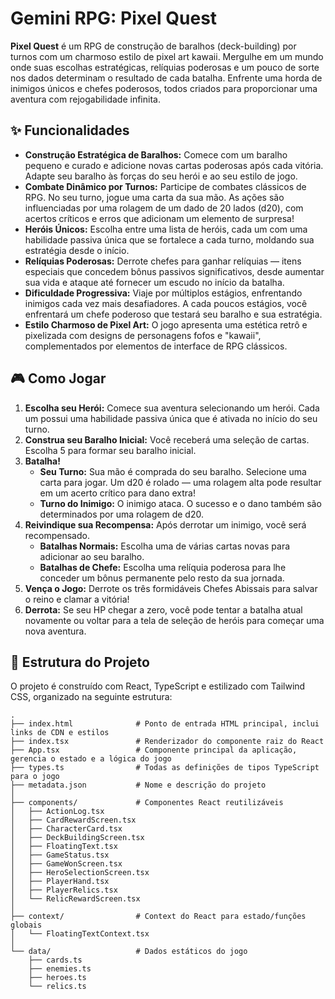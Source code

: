 # Gemini RPG: Pixel Quest

**Pixel Quest** é um RPG de construção de baralhos (deck-building) por turnos com um charmoso estilo de pixel art kawaii. Mergulhe em um mundo onde suas escolhas estratégicas, relíquias poderosas e um pouco de sorte nos dados determinam o resultado de cada batalha. Enfrente uma horda de inimigos únicos e chefes poderosos, todos criados para proporcionar uma aventura com rejogabilidade infinita.

## ✨ Funcionalidades

- **Construção Estratégica de Baralhos:** Comece com um baralho pequeno e curado e adicione novas cartas poderosas após cada vitória. Adapte seu baralho às forças do seu herói e ao seu estilo de jogo.
- **Combate Dinâmico por Turnos:** Participe de combates clássicos de RPG. No seu turno, jogue uma carta da sua mão. As ações são influenciadas por uma rolagem de um dado de 20 lados (d20), com acertos críticos e erros que adicionam um elemento de surpresa!
- **Heróis Únicos:** Escolha entre uma lista de heróis, cada um com uma habilidade passiva única que se fortalece a cada turno, moldando sua estratégia desde o início.
- **Relíquias Poderosas:** Derrote chefes para ganhar relíquias — itens especiais que concedem bônus passivos significativos, desde aumentar sua vida e ataque até fornecer um escudo no início da batalha.
- **Dificuldade Progressiva:** Viaje por múltiplos estágios, enfrentando inimigos cada vez mais desafiadores. A cada poucos estágios, você enfrentará um chefe poderoso que testará seu baralho e sua estratégia.
- **Estilo Charmoso de Pixel Art:** O jogo apresenta uma estética retrô e pixelizada com designs de personagens fofos e "kawaii", complementados por elementos de interface de RPG clássicos.

## 🎮 Como Jogar

1.  **Escolha seu Herói:** Comece sua aventura selecionando um herói. Cada um possui uma habilidade passiva única que é ativada no início do seu turno.
2.  **Construa seu Baralho Inicial:** Você receberá uma seleção de cartas. Escolha 5 para formar seu baralho inicial.
3.  **Batalha!**
    -   **Seu Turno:** Sua mão é comprada do seu baralho. Selecione uma carta para jogar. Um d20 é rolado — uma rolagem alta pode resultar em um acerto crítico para dano extra!
    -   **Turno do Inimigo:** O inimigo ataca. O sucesso e o dano também são determinados por uma rolagem de d20.
4.  **Reivindique sua Recompensa:** Após derrotar um inimigo, você será recompensado.
    -   **Batalhas Normais:** Escolha uma de várias cartas novas para adicionar ao seu baralho.
    -   **Batalhas de Chefe:** Escolha uma relíquia poderosa para lhe conceder um bônus permanente pelo resto da sua jornada.
5.  **Vença o Jogo:** Derrote os três formidáveis Chefes Abissais para salvar o reino e clamar a vitória!
6.  **Derrota:** Se seu HP chegar a zero, você pode tentar a batalha atual novamente ou voltar para a tela de seleção de heróis para começar uma nova aventura.

## 📂 Estrutura do Projeto

O projeto é construído com React, TypeScript e estilizado com Tailwind CSS, organizado na seguinte estrutura:

```
.
├── index.html              # Ponto de entrada HTML principal, inclui links de CDN e estilos
├── index.tsx               # Renderizador do componente raiz do React
├── App.tsx                 # Componente principal da aplicação, gerencia o estado e a lógica do jogo
├── types.ts                # Todas as definições de tipos TypeScript para o jogo
├── metadata.json           # Nome e descrição do projeto
│
├── components/             # Componentes React reutilizáveis
│   ├── ActionLog.tsx
│   ├── CardRewardScreen.tsx
│   ├── CharacterCard.tsx
│   ├── DeckBuildingScreen.tsx
│   ├── FloatingText.tsx
│   ├── GameStatus.tsx
│   ├── GameWonScreen.tsx
│   ├── HeroSelectionScreen.tsx
│   ├── PlayerHand.tsx
│   ├── PlayerRelics.tsx
│   └── RelicRewardScreen.tsx
│
├── context/                # Context do React para estado/funções globais
│   └── FloatingTextContext.tsx
│
└── data/                   # Dados estáticos do jogo
    ├── cards.ts
    ├── enemies.ts
    ├── heroes.ts
    └── relics.ts
```
